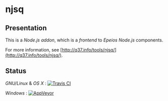# njsq

## Presentation

This is a *Node.js* *addon*, which is a *frontend* to *Epeios* *Node.js* components.

For more information, see [http://q37.info/tools/njsq/](http://q37.info/tools/njsq/).

## Status
*GNU/Linux* & *OS X* : [![Travis CI](https://travis-ci.org/epeios-q37/njsq.png)](https://travis-ci.org/epeios-q37/njsq)
 
*Windows* : [![AppVeyor](http://ci.appveyor.com/api/projects/status/github/epeios-q37/njsq)](http://ci.appveyor.com/project/epeios-q37/njsq)



